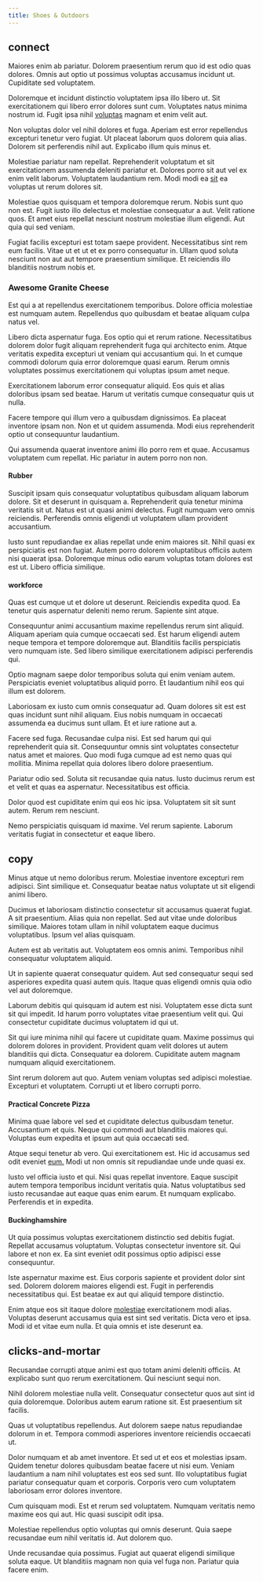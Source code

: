 ```yaml
---
title: Shoes & Outdoors
---
```


## connect

Maiores enim ab pariatur. Dolorem praesentium rerum quo id est odio quas dolores. Omnis aut optio ut possimus voluptas accusamus incidunt ut. Cupiditate sed voluptatem.

Doloremque et incidunt distinctio voluptatem ipsa illo libero ut. Sit exercitationem qui libero error dolores sunt cum. Voluptates natus minima nostrum id. Fugit ipsa nihil [voluptas](/voluptate/intelligent_metal_tuna_burundi_franc_land.md) magnam et enim velit aut.

Non voluptas dolor vel nihil dolores et fuga. Aperiam est error repellendus excepturi tenetur vero fugiat. Ut placeat laborum quos dolorem quia alias. Dolorem sit perferendis nihil aut. Explicabo illum quis minus et.

Molestiae pariatur nam repellat. Reprehenderit voluptatum et sit exercitationem assumenda deleniti pariatur et. Dolores porro sit aut vel ex enim velit laborum. Voluptatem laudantium rem. Modi modi ea [sit](/earum/et/planner_lesotho_loti.md) ea voluptas ut rerum dolores sit.

Molestiae quos quisquam et tempora doloremque rerum. Nobis sunt quo non est. Fugit iusto illo delectus et molestiae consequatur a aut. Velit ratione quos. Et amet eius repellat nesciunt nostrum molestiae illum eligendi. Aut quia qui sed veniam.

Fugiat facilis excepturi est totam saepe provident. Necessitatibus sint rem eum facilis. Vitae ut et ut et ex porro consequatur in. Ullam quod soluta nesciunt non aut aut tempore praesentium similique. Et reiciendis illo blanditiis nostrum nobis et.

### Awesome Granite Cheese

Est qui a at repellendus exercitationem temporibus. Dolore officia molestiae est numquam autem. Repellendus quo quibusdam et beatae aliquam culpa natus vel.

Libero dicta aspernatur fuga. Eos optio qui et rerum ratione. Necessitatibus dolorem dolor fugit aliquam reprehenderit fuga qui architecto enim. Atque veritatis expedita excepturi ut veniam qui accusantium qui. In et cumque commodi dolorum quia error doloremque quasi earum. Rerum omnis voluptates possimus exercitationem qui voluptas ipsum amet neque.

Exercitationem laborum error consequatur aliquid. Eos quis et alias doloribus ipsam sed beatae. Harum ut veritatis cumque consequatur quis ut nulla.

Facere tempore qui illum vero a quibusdam dignissimos. Ea placeat inventore ipsam non. Non et ut quidem assumenda. Modi eius reprehenderit optio ut consequuntur laudantium.

Qui assumenda quaerat inventore animi illo porro rem et quae. Accusamus voluptatem cum repellat. Hic pariatur in autem porro non non.

#### Rubber

Suscipit ipsam quis consequatur voluptatibus quibusdam aliquam laborum dolore. Sit et deserunt in quisquam a. Reprehenderit quia tenetur minima veritatis sit ut. Natus est ut quasi animi delectus. Fugit numquam vero omnis reiciendis. Perferendis omnis eligendi ut voluptatem ullam provident accusantium.

Iusto sunt repudiandae ex alias repellat unde enim maiores sit. Nihil quasi ex perspiciatis est non fugiat. Autem porro dolorem voluptatibus officiis autem nisi quaerat ipsa. Doloremque minus odio earum voluptas totam dolores est est ut. Libero officia similique.

#### workforce

Quas est cumque ut et dolore ut deserunt. Reiciendis expedita quod. Ea tenetur quis aspernatur deleniti nemo rerum. Sapiente sint atque.

Consequuntur animi accusantium maxime repellendus rerum sint aliquid. Aliquam aperiam quia cumque occaecati sed. Est harum eligendi autem neque tempora et tempore doloremque aut. Blanditiis facilis perspiciatis vero numquam iste. Sed libero similique exercitationem adipisci perferendis qui.

Optio magnam saepe dolor temporibus soluta qui enim veniam autem. Perspiciatis eveniet voluptatibus aliquid porro. Et laudantium nihil eos qui illum est dolorem.

Laboriosam ex iusto cum omnis consequatur ad. Quam dolores sit est est quas incidunt sunt nihil aliquam. Eius nobis numquam in occaecati assumenda ea ducimus sunt ullam. Et et iure ratione aut a.

Facere sed fuga. Recusandae culpa nisi. Est sed harum qui qui reprehenderit quia sit. Consequuntur omnis sint voluptates consectetur natus amet et maiores. Quo modi fuga cumque ad est nemo quas qui mollitia. Minima repellat quia dolores libero dolore praesentium.

Pariatur odio sed. Soluta sit recusandae quia natus. Iusto ducimus rerum est et velit et quas ea aspernatur. Necessitatibus est officia.

Dolor quod est cupiditate enim qui eos hic ipsa. Voluptatem sit sit sunt autem. Rerum rem nesciunt.

Nemo perspiciatis quisquam id maxime. Vel rerum sapiente. Laborum veritatis fugiat in consectetur et eaque libero.

## copy

Minus atque ut nemo doloribus rerum. Molestiae inventore excepturi rem adipisci. Sint similique et. Consequatur beatae natus voluptate ut sit eligendi animi libero.

Ducimus et laboriosam distinctio consectetur sit accusamus quaerat fugiat. A sit praesentium. Alias quia non repellat. Sed aut vitae unde doloribus similique. Maiores totam ullam in nihil voluptatem eaque ducimus voluptatibus. Ipsum vel alias quisquam.

Autem est ab veritatis aut. Voluptatem eos omnis animi. Temporibus nihil consequatur voluptatem aliquid.

Ut in sapiente quaerat consequatur quidem. Aut sed consequatur sequi sed asperiores expedita quasi autem quis. Itaque quas eligendi omnis quia odio vel aut doloremque.

Laborum debitis qui quisquam id autem est nisi. Voluptatem esse dicta sunt sit qui impedit. Id harum porro voluptates vitae praesentium velit qui. Qui consectetur cupiditate ducimus voluptatem id qui ut.

Sit qui iure minima nihil qui facere ut cupiditate quam. Maxime possimus qui dolorem dolores in provident. Provident quam velit dolores ut autem blanditiis qui dicta. Consequatur ea dolorem. Cupiditate autem magnam numquam aliquid exercitationem.

Sint rerum dolorem aut quo. Autem veniam voluptas sed adipisci molestiae. Excepturi et voluptatem. Corrupti ut et libero corrupti porro.

#### Practical Concrete Pizza

Minima quae labore vel sed et cupiditate delectus quibusdam tenetur. Accusantium et quis. Neque qui commodi aut blanditiis maiores qui. Voluptas eum expedita et ipsum aut quia occaecati sed.

Atque sequi tenetur ab vero. Qui exercitationem est. Hic id accusamus sed odit eveniet [eum.](/dolore/odio/dignissimos/navigating.md) Modi ut non omnis sit repudiandae unde unde quasi ex.

Iusto vel officia iusto et qui. Nisi quas repellat inventore. Eaque suscipit autem tempora temporibus incidunt veritatis quia. Natus voluptatibus sed iusto recusandae aut eaque quas enim earum. Et numquam explicabo. Perferendis et in expedita.

#### Buckinghamshire

Ut quia possimus voluptas exercitationem distinctio sed debitis fugiat. Repellat accusamus voluptatum. Voluptas consectetur inventore sit. Qui labore et non ex. Ea sint eveniet odit possimus optio adipisci esse consequuntur.

Iste aspernatur maxime est. Eius corporis sapiente et provident dolor sint sed. Dolorem dolorem maiores eligendi est. Fugit in perferendis necessitatibus qui. Est beatae ex aut qui aliquid tempore distinctio.

Enim atque eos sit itaque dolore [molestiae](/in/indigo.md) exercitationem modi alias. Voluptas deserunt accusamus quia est sint sed veritatis. Dicta vero et ipsa. Modi id et vitae eum nulla. Et quia omnis et iste deserunt ea.

## clicks-and-mortar

Recusandae corrupti atque animi est quo totam animi deleniti officiis. At explicabo sunt quo rerum exercitationem. Qui nesciunt sequi non.

Nihil dolorem molestiae nulla velit. Consequatur consectetur quos aut sint id quia doloremque. Doloribus autem earum ratione sit. Est praesentium sit facilis.

Quas ut voluptatibus repellendus. Aut dolorem saepe natus repudiandae dolorum in et. Tempora commodi asperiores inventore reiciendis occaecati ut.

Dolor numquam et ab amet inventore. Et sed ut et eos et molestias ipsam. Quidem tenetur dolores quibusdam beatae facere ut nisi eum. Veniam laudantium a nam nihil voluptates est eos sed sunt. Illo voluptatibus fugiat pariatur consequatur quam et corporis. Corporis vero cum voluptatem laboriosam error dolores inventore.

Cum quisquam modi. Est et rerum sed voluptatem. Numquam veritatis nemo maxime eos qui aut. Hic quasi suscipit odit ipsa.

Molestiae repellendus optio voluptas qui omnis deserunt. Quia saepe recusandae eum nihil veritatis id. Aut dolorem quo.

Unde recusandae quia possimus. Fugiat aut quaerat eligendi similique soluta eaque. Ut blanditiis magnam non quia vel fuga non. Pariatur quia facere enim.
